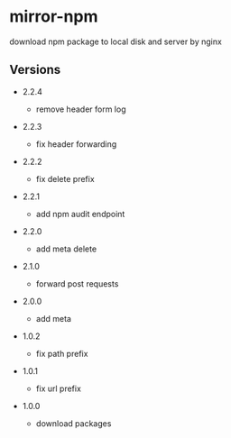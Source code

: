 # mirror-npm

download npm package to local disk and server by nginx

## Versions

- 2.2.4
  - remove header form log
- 2.2.3
  - fix header forwarding

- 2.2.2
  - fix delete prefix
- 2.2.1
  - add npm audit endpoint
- 2.2.0
  - add meta delete
  
- 2.1.0
  - forward post requests

- 2.0.0 
  - add meta
- 1.0.2
  - fix path prefix

- 1.0.1
  - fix url prefix

- 1.0.0 
  - download packages

